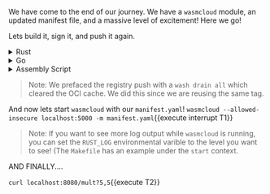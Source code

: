We have come to the end of our journey. We have a `wasmcloud` module, an updated manifest file, and a massive level of excitement! Here we go!

Lets build it, sign it, and push it again.

<details>
  <summary>Rust</summary>
  
  `cargo build --release`{{execute interrupt T1}}   
  
  `wash claims sign target/wasm32-unknown-unknown/release/calculator.wasm -c wasmcloud:httpserver --name "calculator" --ver 0.1.0 --rev 0`{{execute T1}}

`wash drain all && wash reg push localhost:5000/calc:0.1.0 target/wasm32-unknown-unknown/release/calculator_s.wasm --insecure`{{execute T1}}

</details>
<details>
  <summary>Go</summary>

`mkdir -p build && tinygo build -o build/calculator.wasm -target wasm -no-debug main.go`{{execute interrupt T1}}

`wash claims sign build/calculator.wasm -c wasmcloud:httpserver --name "calculator" --ver 0.1.0 --rev 0`{{execute T1}}

`wash drain all && wash reg push localhost:5000/calc:0.1.0 build/calculator_s.wasm --insecure`{{execute T1}}

</details>
<details>
  <summary>Assembly Script</summary>
  
</details>

> Note: We prefaced the registry push with a `wash drain all` which cleared the OCI cache. We did this since we are reusing the same tag.

And now lets start `wasmcloud` with our `manifest.yaml`!
`wasmcloud --allowed-insecure localhost:5000 -m manifest.yaml`{{execute interrupt T1}}

> Note: If you want to see more log output while `wasmcloud` is running, you can set the `RUST_LOG` environmental varible to the level you want to see! (The `Makefile` has an example under the `start` context.

AND FINALLY....

`curl localhost:8080/mult?5,5`{{execute T2}}
